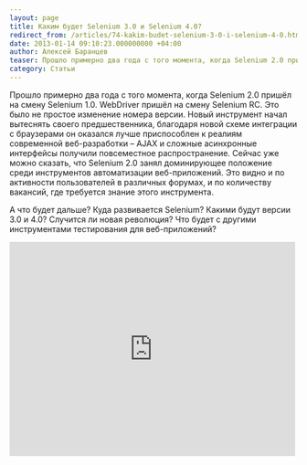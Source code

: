 ```yaml
---
layout: page
title: Каким будет Selenium 3.0 и Selenium 4.0?
redirect_from: /articles/74-kakim-budet-selenium-3-0-i-selenium-4-0.html
date: 2013-01-14 09:10:23.000000000 +04:00
author: Алексей Баранцев
teaser: Прошло примерно два года с того момента, когда Selenium 2.0 пришёл на смену Selenium 1.0. WebDriver пришёл на смену Selenium RC. Это было не простое изменение номера версии. Новый инструмент начал вытеснять своего предшественника, благодаря новой схеме интеграции с браузерами он оказался лучше приспособлен к реалиям современной веб-разработки – AJAX и сложные асинхронные интерфейсы получили повсеместное распространение. Сейчас уже можно сказать, что Selenium 2.0 занял доминирующее положение среди инструментов автоматизации веб-приложений. Это видно и по активности пользователей в различных форумах, и по количеству вакансий, где требуется знание этого инструмента. А что будет дальше? Куда развивается Selenium? Какими будут версии 3.0 и 4.0? Случится ли новая революция? Что будет с другими инструментами тестирования для веб-приложений?
category: Статьи
---
```

Прошло примерно два года с того момента, когда Selenium 2.0 пришёл на смену Selenium 1.0. WebDriver пришёл на смену Selenium RC. Это было не простое изменение номера версии. Новый инструмент начал вытеснять своего предшественника, благодаря новой схеме интеграции с браузерами он оказался лучше приспособлен к реалиям современной веб-разработки – AJAX и сложные асинхронные интерфейсы получили повсеместное распространение. Сейчас уже можно сказать, что Selenium 2.0 занял доминирующее положение среди инструментов автоматизации веб-приложений. Это видно и по активности пользователей в различных форумах, и по количеству вакансий, где требуется знание этого инструмента.

А что будет дальше? Куда развивается Selenium? Какими будут версии 3.0 и 4.0? Случится ли новая революция? Что будет с другими инструментами тестирования для веб-приложений?

<iframe src="http://player.vimeo.com/video/57511139" frameborder="0" width="500" height="375"></iframe>
